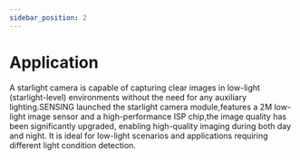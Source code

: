 ```yaml
---
sidebar_position: 2
---
```


# Application

A starlight camera is capable of capturing clear images in low-light (starlight-level) environments without the need for any auxiliary lighting.SENSING launched the starlight camera module,features a 2M low-light image sensor and a high-performance ISP chip,the image quality has been significantly upgraded, enabling high-quality imaging during both day and night. It is ideal for low-light scenarios and applications requiring different light condition detection.
<!--  -->